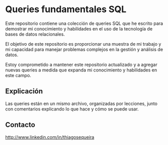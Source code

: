 # Queries fundamentales SQL 

Este repositorio contiene una colección de queries SQL que he escrito para demostrar mi conocimiento y habilidades en el uso de la tecnología de bases de datos relacionales.

El objetivo de este repositorio es proporcionar una muestra de mi trabajo y mi capacidad para manejar problemas complejos en la gestión y análisis de datos. 

Estoy comprometido a mantener este repositorio actualizado y a agregar nuevas queries a medida que expanda mi conocimiento y habilidades en este campo.

## Explicación

Las queries están en un mismo archivo, organizadas por lecciones, junto con comentarios explicando lo que hace y cómo se puede usar. 

## Contacto
<http://www.linkedin.com/in/thiagosequeira>
